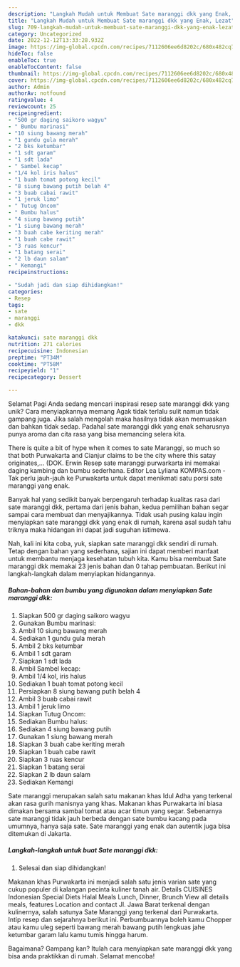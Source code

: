 ```yaml
---
description: "Langkah Mudah untuk Membuat Sate maranggi dkk yang Enak, Lezat"
title: "Langkah Mudah untuk Membuat Sate maranggi dkk yang Enak, Lezat"
slug: 709-langkah-mudah-untuk-membuat-sate-maranggi-dkk-yang-enak-lezat
category: Uncategorized
date: 2022-12-12T13:33:28.932Z
image: https://img-global.cpcdn.com/recipes/7112606ee6d8202c/680x482cq70/sate-maranggi-dkk-foto-resep-utama.jpg
hideToc: false
enableToc: true
enableTocContent: false
thumbnail: https://img-global.cpcdn.com/recipes/7112606ee6d8202c/680x482cq70/sate-maranggi-dkk-foto-resep-utama.jpg
cover: https://img-global.cpcdn.com/recipes/7112606ee6d8202c/680x482cq70/sate-maranggi-dkk-foto-resep-utama.jpg
author: Admin
authorAv: notfound
ratingvalue: 4
reviewcount: 25
recipeingredient:
- "500 gr daging saikoro wagyu"
- " Bumbu marinasi"
- "10 siung bawang merah"
- "1 gundu gula merah"
- "2 bks ketumbar"
- "1 sdt garam"
- "1 sdt lada"
- " Sambel kecap"
- "1/4 kol iris halus"
- "1 buah tomat potong kecil"
- "8 siung bawang putih belah 4"
- "3 buab cabai rawit"
- "1 jeruk limo"
- " Tutug Oncom"
- " Bumbu halus"
- "4 siung bawang putih"
- "1 siung bawang merah"
- "3 buah cabe keriting merah"
- "1 buah cabe rawit"
- "3 ruas kencur"
- "1 batang serai"
- "2 lb daun salam"
- " Kemangi"
recipeinstructions:

- "Sudah jadi dan siap dihidangkan!"
categories:
- Resep
tags:
- sate
- maranggi
- dkk

katakunci: sate maranggi dkk 
nutrition: 271 calories
recipecuisine: Indonesian
preptime: "PT34M"
cooktime: "PT58M"
recipeyield: "1"
recipecategory: Dessert

---
```



Selamat Pagi Anda sedang mencari inspirasi resep sate maranggi dkk yang unik? Cara menyiapkannya memang Agak tidak terlalu sulit namun tidak gampang juga. Jika salah mengolah maka hasilnya tidak akan memuaskan dan bahkan tidak sedap. Padahal sate maranggi dkk yang enak seharusnya punya aroma dan cita rasa yang bisa memancing selera kita.


There is quite a bit of hype when it comes to sate Maranggi, so much so that both Purwakarta and Cianjur claims to be the city where this satay originates,… (DOK. Erwin Resep sate maranggi purwarkarta ini memakai daging kambing dan bumbu sederhana. Editor Lea Lyliana KOMPAS.com - Tak perlu jauh-jauh ke Purwakarta untuk dapat menikmati satu porsi sate maranggi yang enak.

Banyak hal yang sedikit banyak berpengaruh terhadap kualitas rasa dari sate maranggi dkk, pertama dari jenis bahan, kedua pemilihan bahan segar sampai cara membuat dan menyajikannya. Tidak usah pusing kalau ingin menyiapkan sate maranggi dkk yang enak di rumah, karena asal sudah tahu triknya maka hidangan ini dapat jadi suguhan istimewa.


Nah, kali ini kita coba, yuk, siapkan sate maranggi dkk sendiri di rumah. Tetap dengan bahan yang sederhana, sajian ini dapat memberi manfaat untuk membantu menjaga kesehatan tubuh kita. Kamu bisa membuat Sate maranggi dkk memakai 23 jenis bahan dan 0 tahap pembuatan. Berikut ini langkah-langkah dalam menyiapkan hidangannya.

<!--inarticleads1-->

##### Bahan-bahan dan bumbu yang digunakan dalam menyiapkan Sate maranggi dkk:

1. Siapkan 500 gr daging saikoro wagyu
1. Gunakan  Bumbu marinasi:
1. Ambil 10 siung bawang merah
1. Sediakan 1 gundu gula merah
1. Ambil 2 bks ketumbar
1. Ambil 1 sdt garam
1. Siapkan 1 sdt lada
1. Ambil  Sambel kecap:
1. Ambil 1/4 kol, iris halus
1. Sediakan 1 buah tomat potong kecil
1. Persiapkan 8 siung bawang putih belah 4
1. Ambil 3 buab cabai rawit
1. Ambil 1 jeruk limo
1. Siapkan  Tutug Oncom:
1. Sediakan  Bumbu halus:
1. Sediakan 4 siung bawang putih
1. Gunakan 1 siung bawang merah
1. Siapkan 3 buah cabe keriting merah
1. Siapkan 1 buah cabe rawit
1. Siapkan 3 ruas kencur
1. Siapkan 1 batang serai
1. Siapkan 2 lb daun salam
1. Sediakan  Kemangi


Sate maranggi merupakan salah satu makanan khas Idul Adha yang terkenal akan rasa gurih manisnya yang khas. Makanan khas Purwakarta ini biasa dimakan bersama sambal tomat atau acar timun yang segar. Sebenarnya sate maranggi tidak jauh berbeda dengan sate bumbu kacang pada umumnya, hanya saja sate. Sate maranggi yang enak dan autentik juga bisa ditemukan di Jakarta. 

<!--inarticleads2-->

##### Langkah-langkah untuk buat Sate maranggi dkk:


1. Selesai dan siap dihidangkan!

Makanan khas Purwakarta ini menjadi salah satu jenis varian sate yang cukup populer di kalangan pecinta kuliner tanah air. Details CUISINES Indonesian Special Diets Halal Meals Lunch, Dinner, Brunch View all details meals, features Location and contact Jl. Jawa Barat terkenal dengan kulinernya, salah satunya Sate Maranggi yang terkenal dari Purwakarta. Intip resep dan sejarahnya berikut ini. Perbumbuannya boleh kamu Chopper atau kamu uleg seperti bawang merah bawang putih lengkuas jahe ketumbar garam lalu kamu tumis hingga harum. 

Bagaimana? Gampang kan? Itulah cara menyiapkan sate maranggi dkk yang bisa anda praktikkan di rumah. Selamat mencoba!

